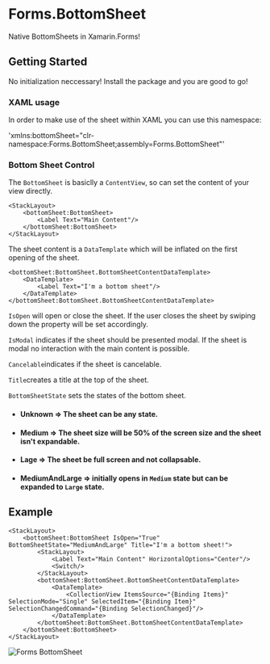 # Forms.BottomSheet

Native BottomSheets in Xamarin.Forms!

## Getting Started

No initialization neccessary! Install the package and you are good to go! 

### XAML usage

In order to make use of the sheet within XAML you can use this namespace:

'xmlns:bottomSheet="clr-namespace:Forms.BottomSheet;assembly=Forms.BottomSheet"'

### Bottom Sheet Control

The `BottomSheet` is basiclly a `ContentView`, so can set the content of your view directly.
```
<StackLayout>
    <bottomSheet:BottomSheet>
        <Label Text="Main Content"/>
    </bottomSheet:BottomSheet>
</StackLayout>
```
The sheet content is a `DataTemplate` which will be inflated on the first opening of the sheet.
```
<bottomSheet:BottomSheet.BottomSheetContentDataTemplate>
    <DataTemplate>
        <Label Text="I'm a bottom sheet"/>
    </DataTemplate>
</bottomSheet:BottomSheet.BottomSheetContentDataTemplate>
```
`IsOpen` will open or close the sheet. If the user closes the sheet by swiping down the property will be set accordingly.

`IsModal` indicates if the sheet should be presented modal. If the sheet is modal no interaction with the main content is possible.

`Cancelable`indicates if the sheet is cancelable.

`Title`creates a title at the top of the sheet.

`BottomSheetState` sets the states of the bottom sheet.
 - #### Unknown => The sheet can be any state.
 - #### Medium  => The sheet size will be 50% of the screen size and the sheet isn't expandable.
 - #### Lage => The sheet be full screen and not collapsable.
 - #### MediumAndLarge => initially opens in `Medium` state but can be expanded to `Large` state.

## Example
```
<StackLayout>
    <bottomSheet:BottomSheet IsOpen="True" BottomSheetState="MediumAndLarge" Title="I'm a bottom sheet!">
        <StackLayout>
            <Label Text="Main Content" HorizontalOptions="Center"/>
            <Switch/>
        </StackLayout>
        <bottomSheet:BottomSheet.BottomSheetContentDataTemplate>
            <DataTemplate>
                <CollectionView ItemsSource="{Binding Items}" SelectionMode="Single" SelectedItem="{Binding Item}" SelectionChangedCommand="{Binding SelectionChanged}"/>
            </DataTemplate>
        </bottomSheet:BottomSheet.BottomSheetContentDataTemplate>
    </bottomSheet:BottomSheet>
</StackLayout>
```
![Forms BottomSheet](https://user-images.githubusercontent.com/56133182/173190233-735a07ee-da68-4275-b618-2fc13d72a3f9.gif)


